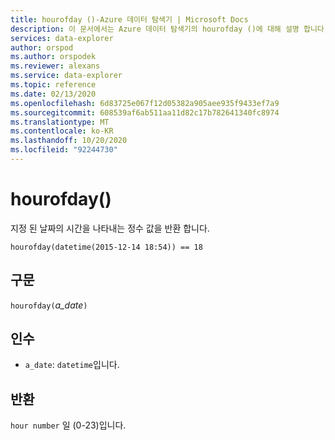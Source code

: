 ```yaml
---
title: hourofday ()-Azure 데이터 탐색기 | Microsoft Docs
description: 이 문서에서는 Azure 데이터 탐색기의 hourofday ()에 대해 설명 합니다.
services: data-explorer
author: orspod
ms.author: orspodek
ms.reviewer: alexans
ms.service: data-explorer
ms.topic: reference
ms.date: 02/13/2020
ms.openlocfilehash: 6d83725e067f12d05382a905aee935f9433ef7a9
ms.sourcegitcommit: 608539af6ab511aa11d82c17b782641340fc8974
ms.translationtype: MT
ms.contentlocale: ko-KR
ms.lasthandoff: 10/20/2020
ms.locfileid: "92244730"
---
```

# <a name="hourofday"></a>hourofday()

지정 된 날짜의 시간을 나타내는 정수 값을 반환 합니다.

```kusto
hourofday(datetime(2015-12-14 18:54)) == 18
```

## <a name="syntax"></a>구문

`hourofday(`*a_date*`)`

## <a name="arguments"></a>인수

* `a_date`: `datetime`입니다.

## <a name="returns"></a>반환

`hour number` 일 (0-23)입니다.